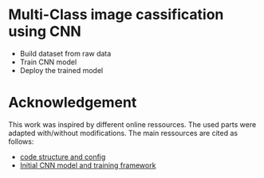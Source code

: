 # Multi-Class image cassification using CNN

*  Build dataset from raw data
*  Train CNN model
*  Deploy the trained model

# Acknowledgement

This work was inspired by different online ressources. The used parts were adapted with/without modifications. The main ressources are cited as follows:
*  [code structure and config](https://github.com/CSAILVision/semantic-segmentation-pytorch/blob/master/train.py)
*  [Initial CNN model and training framework](https://www.kaggle.com/yomnamabdulwahab/imagenet-pytorch)
